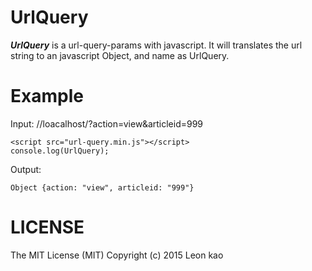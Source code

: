 # UrlQuery
**_UrlQuery_**  is a url-query-params with javascript.
It will translates the url string to an javascript Object, and name as UrlQuery.

# Example
Input:
//loacalhost/?action=view&articleid=999
```
<script src="url-query.min.js"></script>
console.log(UrlQuery);
```
Output:
```
Object {action: "view", articleid: "999"}
```
# LICENSE
The MIT License (MIT) Copyright (c) 2015 Leon kao